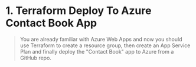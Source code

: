 # 1. Terraform Deploy To Azure Contact Book App

> You are already familiar with Azure Web Apps and now you should use Terraform to create a resource group, then create an App Service Plan and finally deploy the "Contact Book" app to Azure from a GitHub repo.